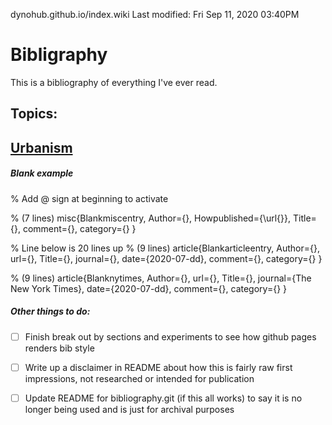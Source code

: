 dynohub.github.io/index.wiki
Last modified: Fri Sep 11, 2020  03:40PM


# Bibligraphy
This is a bibliography of everything I've ever read.

## Topics:
## [Urbanism](Urbanism)




##### Blank example 
% Add @ sign at beginning to activate

% (7 lines)
misc{Blankmiscentry,
  Author={},
  Howpublished={\url{}},
  Title={},
  comment={},
  category={}
}

% Line below is 20 lines up
% (9 lines)
article{Blankarticleentry,
  Author={},
  url={},
  Title={},
  journal={},
  date={2020-07-dd},
  comment={},
  category={}
}

% (9 lines)
article{Blanknytimes,
  Author={},
  url={},
  Title={},
  journal={The New York Times},
  date={2020-07-dd},
  comment={},
  category={}
}

##### Other things to do:
* [ ] Finish break out by sections and experiments to see how github pages renders bib style
* [ ] Write up a disclaimer in README about how this is fairly raw first impressions, not researched or intended for publication
* [ ] Update README for bibliography.git (if this all works) to say it is no longer being used and is just for archival purposes



